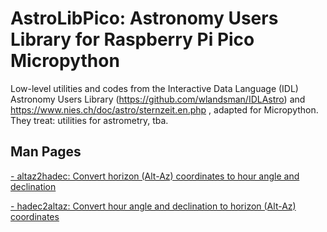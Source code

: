 # AstroLibPico: Astronomy Users Library for Raspberry Pi Pico Micropython

Low-level utilities and codes from the Interactive Data Language (IDL) Astronomy Users Library (https://github.com/wlandsman/IDLAstro) and https://www.nies.ch/doc/astro/sternzeit.en.php , adapted for Micropython. They treat: utilities for astrometry, tba.

## Man Pages

[- altaz2hadec: Convert horizon (Alt-Az) coordinates to hour angle and declination](manpages/altaz2hadec.md)

[- hadec2altaz: Convert hour angle and declination to horizon (Alt-Az) coordinates](manpages/altaz2hadec.md)